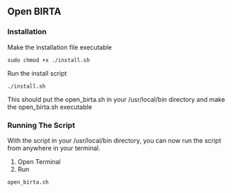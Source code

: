 ## Open BIRTA

### Installation

Make the installation file executable
```
sudo chmod +x ./install.sh
```

Run the install script
```
./install.sh
```

This should put the open_birta.sh in your /usr/local/bin directory
and make the open_birta.sh executable

### Running The Script

With the script in your /usr/local/bin directory, you can now run
the script from anywhere in your terminal.

1. Open Terminal
2. Run 
```
open_birta.sh
```
